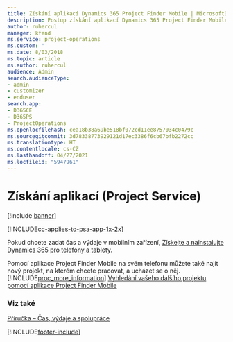 ```yaml
---
title: Získání aplikací Dynamics 365 Project Finder Mobile | MicrosoftDocs
description: Postup získání aplikací Dynamics 365 Project Finder Mobile
author: ruhercul
manager: kfend
ms.service: project-operations
ms.custom: ''
ms.date: 8/03/2018
ms.topic: article
ms.author: ruhercul
audience: Admin
search.audienceType:
- admin
- customizer
- enduser
search.app:
- D365CE
- D365PS
- ProjectOperations
ms.openlocfilehash: cea18b38a69be518bf072cd11ee8757034c0479c
ms.sourcegitcommit: 3d78338773929121d17ec3386f6cb67bfb2272cc
ms.translationtype: HT
ms.contentlocale: cs-CZ
ms.lasthandoff: 04/27/2021
ms.locfileid: "5947961"
---
```

# <a name="get-the-apps-project-service"></a>Získání aplikací (Project Service)

[!include [banner](../includes/psa-now-project-operations.md)]

[!INCLUDE[cc-applies-to-psa-app-1x-2x](../includes/cc-applies-to-psa-app-1x-2x.md)]

Pokud chcete zadat čas a výdaje v mobilním zařízení, [Získejte a nainstalujte Dynamics 365 pro telefony a tablety](/dynamics365/mobile-app/dynamics-365-phones-tablets-users-guide).  
  
 Pomocí aplikace Project Finder Mobile na svém telefonu můžete také najít nový projekt, na kterém chcete pracovat, a ucházet se o něj. [!INCLUDE[proc_more_information](../includes/proc-more-information.md)] [Vyhledání vašeho dalšího projektu pomocí aplikace Project Finder Mobile](../psa/find-next-project-finder-mobile-app.md) 
  
### <a name="see-also"></a>Viz také  
 [Příručka – Čas, výdaje a spolupráce](../psa/time-expense-collaboration-guide.md)


[!INCLUDE[footer-include](../includes/footer-banner.md)]